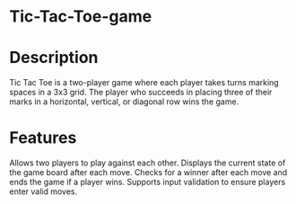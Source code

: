 # Tic-Tac-Toe-game
# Description
Tic Tac Toe is a two-player game where each player takes turns marking spaces in a 3x3 grid. The player who succeeds in placing three of their marks in a horizontal, vertical, or diagonal row wins the game.

# Features
Allows two players to play against each other.
Displays the current state of the game board after each move.
Checks for a winner after each move and ends the game if a player wins.
Supports input validation to ensure players enter valid moves.
